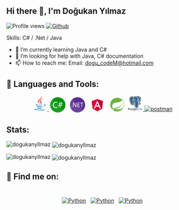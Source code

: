 ## Hi there 👋, I'm Doğukan Yılmaz 

![Profile views](https://gpvc.arturio.dev/Dogukanyllmaz)  [![Github](https://img.shields.io/github/followers/Dogukanyllmaz?label=Followers&logo=Github)](https://github.com/Dogukanyllmaz)


Skills: C# / .Net / Java

- 🌱 I’m currently learning Java and C# 
- 🤔 I’m looking for help with Java, C# documentation 
- 📫 How to reach me: Email: dogu_codeM@hotmail.com 

## 🧰 Languages and Tools:
<p align= "center"> 
<a href="https://www.java.com" target="_blank" rel="noreferrer"> <img src="https://raw.githubusercontent.com/devicons/devicon/master/icons/java/java-original.svg" alt="java" width="40" height="40"/> </a> 
 <img src="https://raw.githubusercontent.com/github/explore/80688e429a7d4ef2fca1e82350fe8e3517d3494d/topics/csharp/csharp.png" alt="C#" height="40" style="vertical-align:top; margin:4px"> <img src="https://raw.githubusercontent.com/github/explore/93d8a67084f94b2a444e510199a6e7622e5b09a3/topics/dotnet/dotnet.png" alt=".NET" height="40" style="vertical-align:top; margin:4px"> <img src="https://raw.githubusercontent.com/github/explore/80688e429a7d4ef2fca1e82350fe8e3517d3494d/topics/angular/angular.png" alt="Angular" height="40" style="vertical-align:top; margin:4px"> <img src="https://raw.githubusercontent.com/github/explore/80688e429a7d4ef2fca1e82350fe8e3517d3494d/topics/spring-boot/spring-boot.png" alt="Java" height="40" style="vertical-align:top; margin:4px">
 <a href="https://www.postgresql.org" target="_blank" rel="noreferrer"> <img src="https://raw.githubusercontent.com/devicons/devicon/master/icons/postgresql/postgresql-original-wordmark.svg" alt="postgresql" width="40" height="40"/> </a> <a href="https://postman.com" target="_blank" rel="noreferrer"> <img src="https://www.vectorlogo.zone/logos/getpostman/getpostman-icon.svg" alt="postman" width="40" height="40"/> </a> 
</p>

## Stats: 

<p><img align="left" src="https://github-readme-stats.vercel.app/api/top-langs?username=dogukanyllmaz&theme=dark&show_icons=true&locale=en&layout=compact" alt="dogukanyllmaz" /></p>

<p>&nbsp;<img align="center" src="https://github-readme-stats.vercel.app/api?username=dogukanyllmaz&theme=dark&show_icons=true" alt="dogukanyllmaz" /></p>

<p><img align="left" src="https://github-readme-stats.vercel.app/api/top-langs?username=dogukanyllmaz&show_icons=true&locale=en&layout=compact" alt="dogukanyllmaz" /></p>

<p>&nbsp;<img align="center" src="https://github-readme-stats.vercel.app/api?username=dogukanyllmaz&show_icons=true&locale=en" alt="dogukanyllmaz" /></p>


## :email: Find me on:
<p align="center" style = "padding:20px; ">
<a href="https://linkedin.com/in/hüseyin-doğukan-yılmaz-75a1531ab/" target="_blank" rel="noopener noreferrer"> <img src="https://cdn.jsdelivr.net/npm/simple-icons@v3/icons/linkedin.svg" alt="Python" height="40" style="vertical-align:top; margin:4px"></a>
 <a href="mailto:dogu_codeM@hotmail.com"> <img src="https://cdn.jsdelivr.net/npm/simple-icons@v3/icons/gmail.svg" alt="Python" height="40" style="vertical-align:top; margin:4px"></a>
 <a href="https://www.instagram.com/dogu_yllmaz/?hl=tr"> <img src="https://cdn.jsdelivr.net/npm/simple-icons@v3/icons/instagram.svg" alt="Python" height="40" style="vertical-align:top; margin:4px"></a>
</p>
 
